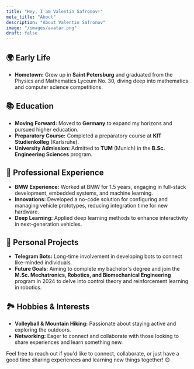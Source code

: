 ```yaml
---
title: "Hey, I am Valentin Safronov!"
meta_title: "About"
description: "About Valentin Safronov"
image: "/images/avatar.png"
draft: false
---
```


## 🌍 Early Life

- **Hometown:** Grew up in **Saint Petersburg** and graduated from the Physics and Mathematics Lyceum No. 30, diving
  deep into mathematics and computer science competitions.

## 📚 Education

- **Moving Forward:** Moved to **Germany** to expand my horizons and pursued higher education.
- **Preparatory Course:** Completed a preparatory course at **KIT Studienkolleg** (Karlsruhe).
- **University Admission:** Admitted to **TUM** (Munich) in the **B.Sc. Engineering Sciences** program.

## 💼 Professional Experience

- **BMW Experience:** Worked at BMW for 1.5 years, engaging in full-stack development, embedded systems, and machine
  learning.
- **Innovations:** Developed a no-code solution for configuring and managing vehicle prototypes, reducing integration
  time for new hardware.
- **Deep Learning:** Applied deep learning methods to enhance interactivity in next-generation vehicles.

## 🤖 Personal Projects

- **Telegram Bots:** Long-time involvement in developing bots to connect like-minded individuals.
- **Future Goals:** Aiming to complete my bachelor's degree and join the **M.Sc. Mechatronics, Robotics, and
  Biomechanical Engineering** program in 2024 to delve into control theory and reinforcement learning in robotics.

## 🏞️ Hobbies & Interests

- **Volleyball & Mountain Hiking:** Passionate about staying active and exploring the outdoors.
- **Networking:** Eager to connect and collaborate with those looking to share experiences and learn something new.

Feel free to reach out if you'd like to connect, collaborate, or just have a good time sharing experiences and learning
new things together! 😊
